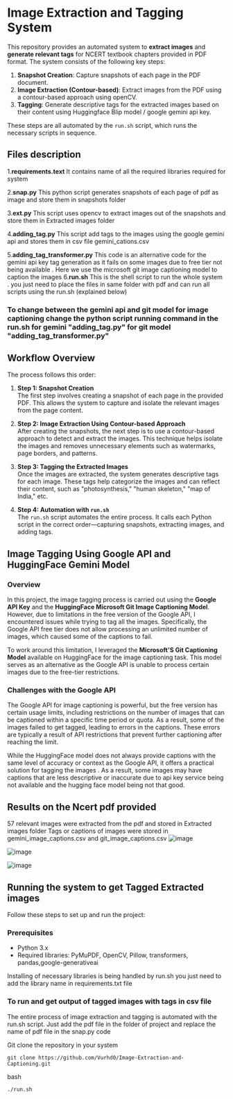 # Image Extraction and Tagging System

This repository provides an automated system to **extract images** and **generate relevant tags** for NCERT textbook chapters provided in PDF format. The system consists of the following key steps:

1. **Snapshot Creation**: Capture snapshots of each page in the PDF document.
2. **Image Extraction (Contour-based)**: Extract images from the PDF using a contour-based approach using openCV.
3. **Tagging**: Generate descriptive tags for the extracted images based on their content using Huggingface Blip model / google gemini api key.

These steps are all automated by the `run.sh` script, which runs the necessary scripts in sequence.

## Files description

1.**requirements.text**
  It contains name of all the required libraries required for system

2.**snap.py**
   This python script generates snapshots of each page of pdf as image and store them in snapshots folder

3.**ext.py**
   This script uses opencv to extract images out of the snapshots and store them in Extracted images folder

4.**adding_tag.py**
   This script add tags to the images using the google gemini api and stores them in csv file gemini_cations.csv

5.**adding_tag_transformer.py**
   This code is an alternative code for the gemini api key tag generation as it fails on some images due to free tier not being available . Here we use the 
   microsoft git image captioning model to caption the 
   images
6.**run.sh**
   This is the shell script to run the whole system . you just need to place the files in same folder with pdf and can run all scripts using the run.sh (explained below)

### To change between the gemini api and git model for image captioning change the python script running command in the run.sh for gemini "adding_tag.py" for git model "adding_tag_transformer.py"
   
## Workflow Overview

The process follows this order:

1. **Step 1: Snapshot Creation**  
   The first step involves creating a snapshot of each page in the provided PDF. This allows the system to capture and isolate the relevant images from the page content.

2. **Step 2: Image Extraction Using Contour-based Approach**  
   After creating the snapshots, the next step is to use a contour-based approach to detect and extract the images. This technique helps isolate the images and removes unnecessary elements such as watermarks, page borders, and patterns.

3. **Step 3: Tagging the Extracted Images**  
   Once the images are extracted, the system generates descriptive tags for each image. These tags help categorize the images and can reflect their content, such as "photosynthesis," "human skeleton," "map of India," etc.

4. **Step 4: Automation with `run.sh`**  
   The `run.sh` script automates the entire process. It calls each Python script in the correct order—capturing snapshots, extracting images, and adding tags.

## Image Tagging Using Google API and HuggingFace Gemini Model

### Overview
In this project, the image tagging process is carried out using the **Google API Key** and the **HuggingFace Microsoft Git Image Captioning Model**. However, due to limitations in the free version of the Google API, I encountered issues while trying to tag all the images. Specifically, the Google API free tier does not allow processing an unlimited number of images, which caused some of the captions to fail.

To work around this limitation, I leveraged the **Microsoft'S Git Captioning Model** available on HuggingFace for the image captioning task. This model serves as an alternative as the Google API is unable to process certain images due to the free-tier restrictions.

### Challenges with the Google API
The Google API for image captioning is powerful, but the free version has certain usage limits, including restrictions on the number of images that can be captioned within a specific time period or quota. As a result, some of the images failed to get tagged, leading to errors in the captions. These errors are typically a result of API restrictions that prevent further captioning after reaching the limit.

While the HuggingFace model does not always provide captions with the same level of accuracy or context as the Google API, it offers a practical solution for tagging the images . As a result, some images may have captions that are less descriptive or inaccurate due to api key service being not available and the hugging face model being not that good.

## Results on the Ncert pdf provided

57 relevant images were extracted from the pdf and stored in Extracted images folder 
Tags or captions of images were stored in gemini_image_captions.csv and git_image_captions.csv
![image](https://github.com/user-attachments/assets/6903ca3a-58a8-4f01-9eea-5ef92703560d)

![image](https://github.com/user-attachments/assets/94525162-35aa-405b-95f9-bd006eddddb4)

![image](https://github.com/user-attachments/assets/31e6b2e4-ea18-427d-aeaf-e05abef73486)


## Running the system to get Tagged Extracted images

Follow these steps to set up and run the project:

### Prerequisites

- Python 3.x
- Required libraries: PyMuPDF, OpenCV, Pillow, transformers, pandas,google-generativeai

Installing of necessary libraries is being handled by run.sh you just need to add the library name in requirements.txt file

### To run and get output of tagged images with tags in csv file

The entire process of image extraction and tagging is automated with the run.sh script. Just add the pdf file in the folder of project and replace the name of pdf file in the snap.py code

Git clone the repository in your system
```
git clone https://github.com/Vurhd0/Image-Extraction-and-Captioning.git
```


bash
```
./run.sh
```
